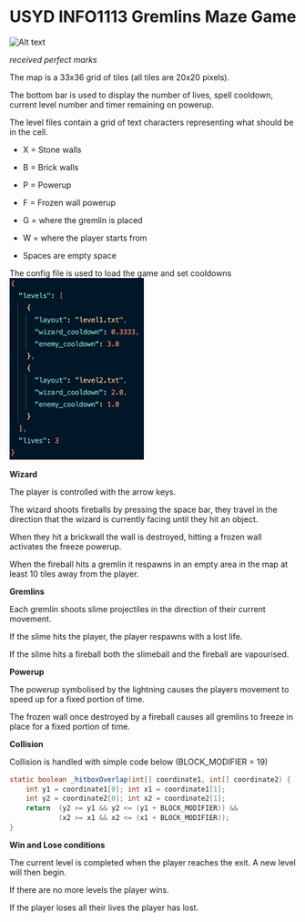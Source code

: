 # **USYD INFO1113 Gremlins Maze Game**

<img title="Title" src="docs/images/gremlins_gif.gif?raw=true" alt="Alt text" width="325" data-align="center">

*received perfect marks*

The map is a 33x36 grid of tiles (all tiles are 20x20 pixels).

The bottom bar is used to display the number of lives, spell cooldown, current level number and timer remaining on powerup.

The level files contain a grid of text characters representing what should be in the cell.

- X = Stone walls

- B = Brick walls

- P = Powerup

- F = Frozen wall powerup

- G = where the gremlin is placed

- W = where the player starts from

- Spaces are empty space



The config file is used to load the game and set cooldowns 
<img title="Title" src="docs/images/config_file_image.png?raw=true" alt="Alt text" width="236" data-align="inline">



**Wizard**

The player is controlled with the arrow keys.

The wizard shoots fireballs by pressing the space bar, they travel in the direction that the wizard is currently facing until they hit an object.

When they hit a brickwall the wall is destroyed, hitting a frozen wall activates the freeze powerup.

When the fireball hits a gremlin it respawns in an empty area in the map at least 10 tiles away from the player.



**Gremlins**

Each gremlin shoots slime projectiles in the direction of their current movement.

If the slime hits the player, the player respawns with a lost life.

If the slime hits a fireball both the slimeball and the fireball are vapourised.



**Powerup**

The powerup symbolised by the lightning causes the players movement to speed up for a fixed portion of time.

The frozen wall once destroyed by a fireball causes all gremlins to freeze in place for a fixed portion of time.



**Collision**

Collision is handled with simple code below (BLOCK_MODIFIER = 19)

```Java
static boolean _hitboxOverlap(int[] coordinate1, int[] coordinate2) {  
    int y1 = coordinate1[0]; int x1 = coordinate1[1];  
    int y2 = coordinate2[0]; int x2 = coordinate2[1];  
    return  (y2 >= y1 && y2 <= (y1 + BLOCK_MODIFIER)) &&  
            (x2 >= x1 && x2 <= (x1 + BLOCK_MODIFIER));  
}
```



**Win and Lose conditions**

The current level is completed when the player reaches the exit. A new level will then begin.

If there are no more levels the player wins.

If the player loses all their lives the player has lost.
